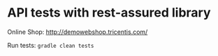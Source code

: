 # API tests with rest-assured library

Online Shop: http://demowebshop.tricentis.com/

Run tests: ```gradle clean tests```
